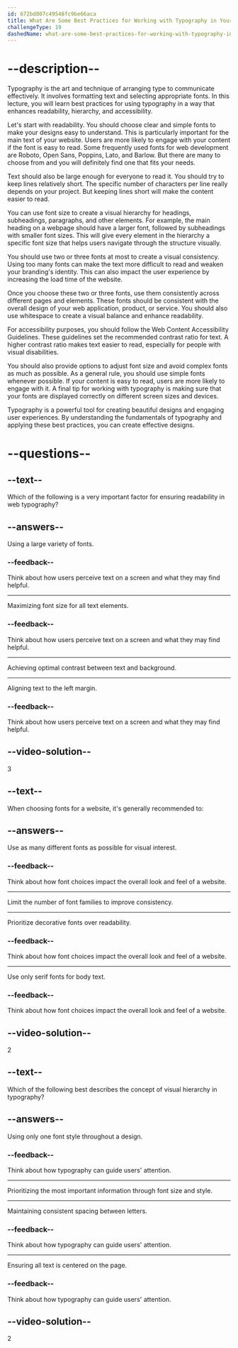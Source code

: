 ```yaml
---
id: 672bd807c49548fc9be66aca
title: What Are Some Best Practices for Working with Typography in Your Designs?
challengeType: 19
dashedName: what-are-some-best-practices-for-working-with-typography-in-your-designs
---
```


# --description--

Typography is the art and technique of arranging type to communicate effectively. It involves formatting text and selecting appropriate fonts. In this lecture, you will learn best practices for using typography in a way that enhances readability, hierarchy, and accessibility.

Let's start with readability. You should choose clear and simple fonts to make your designs easy to understand. This is particularly important for the main text of your website. Users are more likely to engage with your content if the font is easy to read. Some frequently used fonts for web development are Roboto, Open Sans, Poppins, Lato, and Barlow. But there are many to choose from and you will definitely find one that fits your needs.

Text should also be large enough for everyone to read it. You should try to keep lines relatively short. The specific number of characters per line really depends on your project. But keeping lines short will make the content easier to read.

You can use font size to create a visual hierarchy for headings, subheadings, paragraphs, and other elements. For example, the main heading on a webpage should have a larger font, followed by subheadings with smaller font sizes. This will give every element in the hierarchy a specific font size that helps users navigate through the structure visually.

You should use two or three fonts at most to create a visual consistency. Using too many fonts can make the text more difficult to read and weaken your branding's identity. This can also impact the user experience by increasing the load time of the website.

Once you choose these two or three fonts, use them consistently across different pages and elements. These fonts should be consistent with the overall design of your web application, product, or service. You should also use whitespace to create a visual balance and enhance readability.

For accessibility purposes, you should follow the Web Content Accessibility Guidelines. These guidelines set the recommended contrast ratio for text. A higher contrast ratio makes text easier to read, especially for people with visual disabilities.

You should also provide options to adjust font size and avoid complex fonts as much as possible. As a general rule, you should use simple fonts whenever possible. If your content is easy to read, users are more likely to engage with it. A final tip for working with typography is making sure that your fonts are displayed correctly on different screen sizes and devices.

Typography is a powerful tool for creating beautiful designs and engaging user experiences. By understanding the fundamentals of typography and applying these best practices, you can create effective designs.

# --questions--

## --text--

Which of the following is a very important factor for ensuring readability in web typography?

## --answers--

Using a large variety of fonts.

### --feedback--

Think about how users perceive text on a screen and what they may find helpful.

---

Maximizing font size for all text elements.

### --feedback--

Think about how users perceive text on a screen and what they may find helpful.

---

Achieving optimal contrast between text and background.

---

Aligning text to the left margin.

### --feedback--

Think about how users perceive text on a screen and what they may find helpful.

## --video-solution--

3

## --text--

When choosing fonts for a website, it's generally recommended to:

## --answers--

Use as many different fonts as possible for visual interest.

### --feedback--

Think about how font choices impact the overall look and feel of a website.

---

Limit the number of font families to improve consistency.

---

Prioritize decorative fonts over readability.

### --feedback--

Think about how font choices impact the overall look and feel of a website.

---

Use only serif fonts for body text.

### --feedback--

Think about how font choices impact the overall look and feel of a website.

## --video-solution--

2

## --text--

Which of the following best describes the concept of visual hierarchy in typography?

## --answers--

Using only one font style throughout a design.

### --feedback--

Think about how typography can guide users' attention.

---

Prioritizing the most important information through font size and style.

---

Maintaining consistent spacing between letters.

### --feedback--

Think about how typography can guide users' attention.

---

Ensuring all text is centered on the page.

### --feedback--

Think about how typography can guide users' attention.

## --video-solution--

2
